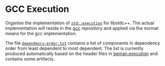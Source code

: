 # GCC Execution

Organise the implementation of
[`std::execution`](https://eel.is/c++draft/exec) for libstdc++.
The actual implementation will reside in the [gcc](git://gcc.gnu.org/git/gcc.git) repository and applied via the normal
means for the gcc implementation.

The file [`dependency-order.txt`](dependency-order.txt) contains a
list of components in dependency order from least dependent to most
dependent. The list is currently produced automatically based on
the header files in [beman.execution](https://github.com/bemanproject.execution)
and contains some artifacts.
